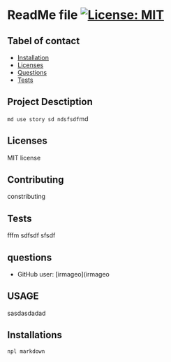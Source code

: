   # ReadMe file [![License: MIT](https://img.shields.io/badge/License-MIT-yellow.svg)](https://opensource.org/licenses/MIT)

  
## Tabel of contact 
- [Installation](#Installations)
- [Licenses](#Licenses)
- [Questions](#questions)
- [Tests](#Tests)


  
## Project Desctiption 
``md use story sd ndsfsdf``md 

  
## Licenses 
 MIT license 

  
## Contributing 
 constributing 

  
## Tests 
 fffm sdfsdf sfsdf 

  
## questions 
* GitHub user:  [irmageo](irmageo
  
## USAGE 
 sasdasdadad 

  
## Installations 
```npl markdown``` 

